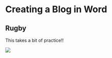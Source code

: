 # Creating a Blog in Word

## Rugby

This takes a bit of practice\!!

![](name//images/media/image1.jpeg)
